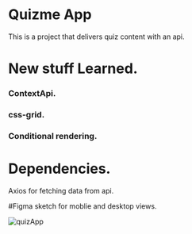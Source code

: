 # Quizme App

This is a project that delivers quiz content with an api.

# New stuff Learned.
### ContextApi.
### css-grid.
### Conditional rendering.

# Dependencies.
Axios for fetching data from api.

#Figma sketch for moblie and desktop views.

![quizApp](https://user-images.githubusercontent.com/61013338/145609459-7f0e6577-657a-4954-bb78-1926dbd58896.png)
